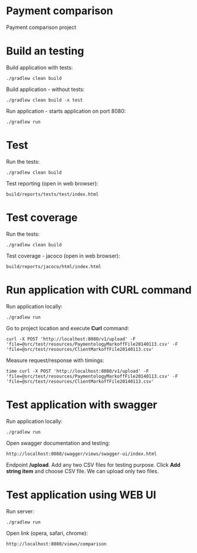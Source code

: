 # Payment comparison 
Payment comparison project

# Build an testing

Build application with tests:

```asciidoc
./gradlew clean build
```

Build application - without tests:

```asciidoc
./gradlew clean build -x test
```

Run application - starts application on port 8080:
```asciidoc
./gradlew run
```

# Test

Run the tests:
```asciidoc
./gradlew clean build
```

Test reporting (open in web browser):
```asciidoc
build/reports/tests/test/index.html
```

# Test coverage

Run the tests:
```asciidoc
./gradlew clean build
```

Test coverage - jacoco (open in web browser):
```asciidoc
build/reports/jacoco/html/index.html
```

# Run application with CURL command

Run application locally:
```asciidoc
./gradlew run
```

Go to project location and execute **Curl** command:
```asciidoc
curl -X POST 'http://localhost:8080/v1/upload' -F 'file=@src/test/resources/PaymentologyMarkoffFile20140113.csv' -F 'file=@src/test/resources/ClientMarkoffFile20140113.csv'
```

Measure request/response with timings:
```asciidoc
time curl -X POST 'http://localhost:8080/v1/upload' -F 'file=@src/test/resources/PaymentologyMarkoffFile20140113.csv' -F 'file=@src/test/resources/ClientMarkoffFile20140113.csv'
```

# Test application with swagger

Run application locally:
```asciidoc
./gradlew run
```
Open swagger documentation and testing:

```asciidoc
http://localhost:8080/swagger/views/swagger-ui/index.html
```
Endpoint **/upload**. Add any two CSV files for testing purpose.
Click **Add string item** and choose CSV file.
We can upload only two files.

# Test application using WEB UI

Run server:
```asciidoc
./gradlew run
```

Open link (opera, safari, chrome):
```asciidoc
http://localhost:8080/views/comparison
```